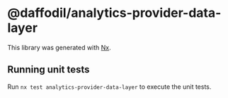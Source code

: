 # @daffodil/analytics-provider-data-layer

This library was generated with [Nx](https://nx.dev).

## Running unit tests

Run `nx test analytics-provider-data-layer` to execute the unit tests.
